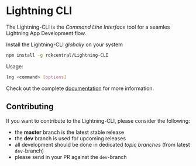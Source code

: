 # Lightning CLI

The Lightning-CLI is the _Command Line Interface_ tool for a seamles Lightning App Development flow.


Install the Lightning-CLI _globally_ on your system

```bash
npm install -g rdkcentral/Lightning-CLI
```

Usage:

```bash
lng <command> [options]
```

Check out the complete [documentation](https://rdkcentral.github.io/Lightning-CLI/) for more information.

## Contributing

If you want to contribute to the Lightning-CLI, please consider the following:

- the **master** branch is the latest stable release
- the **dev** branch is used for upcoming releases
- all development should be done in dedicated *topic branches* (from latest `dev`-branch)
- please send in your PR against the `dev`-branch
